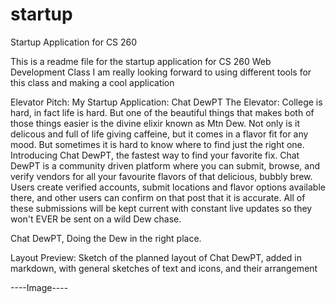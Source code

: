 # startup
Startup Application for CS 260

This is a readme file for the startup application for CS 260 Web Development Class
I am really looking forward to using different tools for this class and making a cool application


Elevator Pitch:
My Startup Application: Chat DewPT
The Elevator:
College is hard, in fact life is hard. But one of the beautiful things that makes 
both of those things easier is the divine elixir known as Mtn Dew. Not only is it 
delicous and full of life giving caffeine, but it comes in a flavor fit for any mood. 
But sometimes it is hard to know where to find just the right one. Introducing 
Chat DewPT, the fastest way to find your favorite fix. Chat DewPT is a community driven 
platform where you can submit, browse, and verify vendors for all your favourite 
flavors of that delicious, bubbly brew. Users create verified accounts, submit locations 
and flavor options available there, and other users can confirm on that post that it is 
accurate. All of these submissions will be kept 
current with constant live updates so they won't EVER be sent on a wild Dew chase.

Chat DewPT, Doing the Dew in the right place.

Layout Preview:
Sketch of the planned layout of Chat DewPT, added in markdown, with general sketches of 
text and icons, and their arrangement

----Image----



